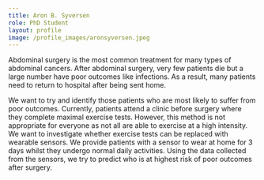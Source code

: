 ```yaml
---
title: Aron B. Syversen
role: PhD Student
layout: profile
image: /profile_images/aronsyversen.jpeg
---
```


Abdominal surgery is the most common treatment for many types of abdominal cancers. After abdominal surgery, very few patients die but a large number have poor outcomes like infections. As a result, many patients need to return to hospital after being sent home.

We want to try and identify those patients who are most likely to suffer from poor outcomes. Currently, patients attend a clinic before surgery where they complete maximal exercise tests. However, this method is not appropriate for everyone as not all are able to exercise at a high intensity. We want to investigate whether exercise tests can be replaced with wearable sensors. We provide patients with a sensor to wear at home for 3 days whilst they undergo normal daily activities. Using the data collected from the sensors, we try to predict who is at highest risk of poor outcomes after surgery. 
